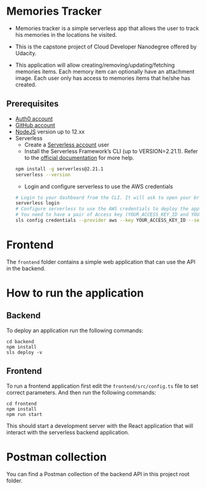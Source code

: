 # Memories Tracker

- Memories tracker is a simple serverless app that allows the user to track his memories in the locations he visited. 

- This is the capstone project of Cloud Developer Nanodegree offered by Udacity. 
- This application will allow creating/removing/updating/fetching memories items. Each memory item can optionally have an attachment image. Each user only has access to memories items that he/she has created.

## Prerequisites

* <a href="https://manage.auth0.com/" target="_blank">Auth0 account</a>
* <a href="https://github.com" target="_blank">GitHub account</a>
* <a href="https://nodejs.org/en/download/package-manager/" target="_blank">NodeJS</a> version up to 12.xx 
* Serverless 
   * Create a <a href="https://dashboard.serverless.com/" target="_blank">Serverless account</a> user
   * Install the Serverless Framework’s CLI  (up to VERSION=2.21.1). Refer to the <a href="https://www.serverless.com/framework/docs/getting-started/" target="_blank">official documentation</a> for more help.
   ```bash
   npm install -g serverless@2.21.1
   serverless --version
   ```
   * Login and configure serverless to use the AWS credentials 
   ```bash
   # Login to your dashboard from the CLI. It will ask to open your browser and finish the process.
   serverless login
   # Configure serverless to use the AWS credentials to deploy the application
   # You need to have a pair of Access key (YOUR_ACCESS_KEY_ID and YOUR_SECRET_KEY) of an IAM user with Admin access permissions
   sls config credentials --provider aws --key YOUR_ACCESS_KEY_ID --secret YOUR_SECRET_KEY --profile serverless
   ```

# Frontend

The `frontend` folder contains a simple web application that can use the API in the backend.


# How to run the application

## Backend

To deploy an application run the following commands:

```
cd backend
npm install
sls deploy -v
```

## Frontend

To run a frontend application first edit the `frontend/src/config.ts` file to set correct parameters. And then run the following commands:

```
cd frontend
npm install
npm run start
```

This should start a development server with the React application that will interact with the serverless backend application.

# Postman collection
You can find a Postman collection of the backend API in this project root folder.
